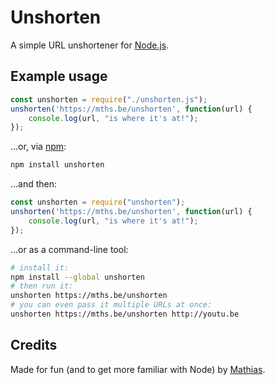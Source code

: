 # Unshorten

A simple URL unshortener for [Node.js](https://nodejs.org/).

## Example usage

```js
const unshorten = require("./unshorten.js");
unshorten('https://mths.be/unshorten', function(url) {
	console.log(url, "is where it's at!");
});
```

...or, via [npm](https://npmjs.org/):

```bash
npm install unshorten
```

...and then:

~~~ js
const unshorten = require("unshorten");
unshorten('https://mths.be/unshorten', function(url) {
	console.log(url, "is where it's at!");
});
~~~

...or as a command-line tool:

```bash
# install it:
npm install --global unshorten
# then run it:
unshorten https://mths.be/unshorten
# you can even pass it multiple URLs at once:
unshorten https://mths.be/unshorten http://youtu.be
```

## Credits

Made for fun (and to get more familiar with Node) by [Mathias](https://mathiasbynens.be/).